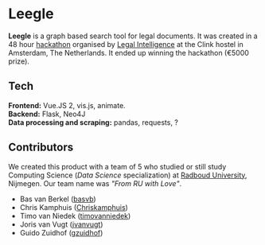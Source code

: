 # Leegle

**Leegle** is a graph based search tool for legal documents. It was created in a 48 hour [hackathon](https://www.legalintelligence.com/hackathon) organised by [Legal Intelligence](https://www.legalintelligence.com) at the Clink hostel in Amsterdam, The Netherlands. It ended up winning the hackathon (€5000 prize).

## Tech
**Frontend:** Vue.JS 2, vis.js, animate.  
**Backend:** Flask, Neo4J  
**Data processing and scraping:** pandas, requests, ?

## Contributors
We created this product with a team of 5 who studied or still study Computing Science (*Data Science* specialization) at [Radboud University](https://www.ru.nl), Nijmegen. Our team name was *"From RU with Love"*.

* Bas van Berkel ([basvb](https://github.com/basvb))
* Chris Kamphuis ([Chriskamphuis](https://github.com/Chriskamphuis))
* Timo van Niedek ([timovanniedek](https://github.com/timovanniedek))
* Joris van Vugt ([jvanvugt](https://github.com/jvanvugt))
* Guido Zuidhof ([gzuidhof](https://github.com/gzuidhof))
